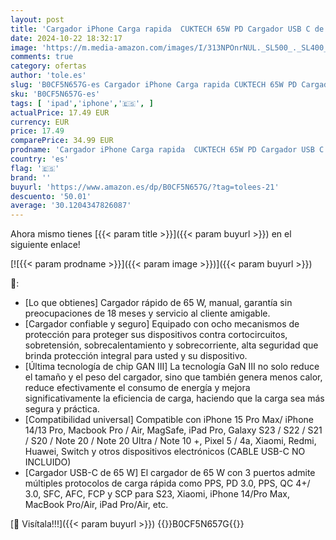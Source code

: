 ```yaml
---
layout: post
title: 'Cargador iPhone Carga rapida  CUKTECH 65W PD Cargador USB C de 3 Puertos con GAN Tech Compatible con Fast Charger2.0 para Galaxy 23  Cargador Ultra rapida para MacBook Air  iPad Pro  iPhone15 MAX'
date: 2024-10-22 18:32:17
image: 'https://m.media-amazon.com/images/I/313NPOnrNUL._SL500_._SL400_.jpg'
comments: true
category: ofertas
author: 'tole.es'
slug: 'B0CF5N657G-es Cargador iPhone Carga rapida CUKTECH 65W PD Cargador USB C...'
sku: 'B0CF5N657G-es'
tags: [ 'ipad','iphone','🇪🇸', ]
actualPrice: 17.49 EUR
currency: EUR
price: 17.49
comparePrice: 34.99 EUR
prodname: 'Cargador iPhone Carga rapida  CUKTECH 65W PD Cargador USB C de 3 Puertos con GAN Tech Compatible con Fast Charger2.0 para Galaxy 23  Cargador Ultra rapida para MacBook Air  iPad Pro  iPhone15 MAX'
country: 'es'
flag: '🇪🇸'
brand: ''
buyurl: 'https://www.amazon.es/dp/B0CF5N657G/?tag=tolees-21'
descuento: '50.01'
average: '30.1204347826087'
---
```


Ahora mismo tienes [{{< param title >}}]({{< param buyurl >}}) en el siguiente enlace!

[![{{< param prodname >}}]({{< param image >}})]({{< param buyurl >}})

🔎:

- [Lo que obtienes] Cargador rápido de 65 W, manual, garantía sin preocupaciones de 18 meses y servicio al cliente amigable.
- [Cargador confiable y seguro] Equipado con ocho mecanismos de protección para proteger sus dispositivos contra cortocircuitos, sobretensión, sobrecalentamiento y sobrecorriente, alta seguridad que brinda protección integral para usted y su dispositivo.
- [Última tecnología de chip GAN Ⅲ] La tecnología GaN Ⅲ no solo reduce el tamaño y el peso del cargador, sino que también genera menos calor, reduce efectivamente el consumo de energía y mejora significativamente la eficiencia de carga, haciendo que la carga sea más segura y práctica.
- [Compatibilidad universal] Compatible con iPhone 15 Pro Max/ iPhone 14/13 Pro, Macbook Pro / Air, MagSafe, iPad Pro, Galaxy S23 / S22 / S21 / S20 / Note 20 / Note 20 Ultra / Note 10 +, Pixel 5 / 4a, Xiaomi, Redmi, Huawei, Switch y otros dispositivos electrónicos (CABLE USB-C NO INCLUIDO)
- [Cargador USB-C de 65 W] El cargador de 65 W con 3 puertos admite múltiples protocolos de carga rápida como PPS, PD 3.0, PPS, QC 4+/ 3.0, SFC, AFC, FCP y SCP para S23, Xiaomi, iPhone 14/Pro Max, MacBook Pro/Air, iPad Pro/Air, etc.

[🛒 Visítala!!!]({{< param buyurl >}})
{{<world>}}B0CF5N657G{{</world>}}
